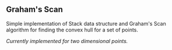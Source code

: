 ## Graham's Scan

Simple implementation of Stack data structure and Graham's Scan algorithm for finding the convex hull for a set of points.

*Currently implemented for two dimensional points.*
